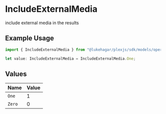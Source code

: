 # IncludeExternalMedia

include external media in the results


## Example Usage

```typescript
import { IncludeExternalMedia } from "@lukehagar/plexjs/sdk/models/operations";

let value: IncludeExternalMedia = IncludeExternalMedia.One;
```

## Values

| Name   | Value  |
| ------ | ------ |
| `One`  | 1      |
| `Zero` | 0      |